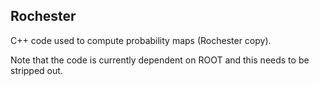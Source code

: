 ## Rochester 

C++ code used to compute probability maps (Rochester copy).

Note that the code is currently dependent on ROOT and this needs to be stripped
out.

